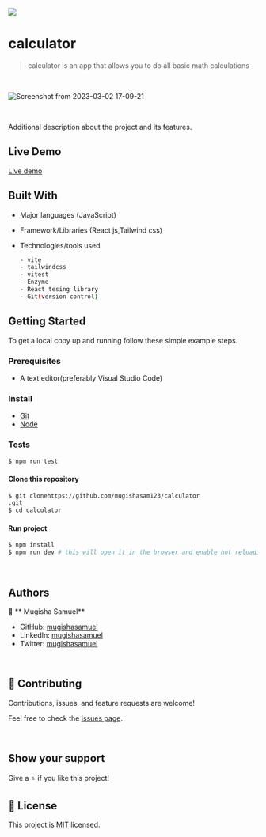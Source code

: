 ![](https://img.shields.io/badge/calculator-blue)

# calculator

> calculator is an app that allows you to do all basic math calculations

<br/>

![Screenshot from 2023-03-02 17-09-21](https://user-images.githubusercontent.com/90524466/222467922-b9c9db12-d23d-4ce9-b8ab-377a722cdc3f.png)


<br/>


Additional description about the project and its features.

## Live Demo

[Live demo](https://calculator40042.netlify.app/)

## Built With

- Major languages (JavaScript)
- Framework/Libraries (React js,Tailwind css)
- Technologies/tools used

  ```bash
  - vite
  - tailwindcss
  - vitest
  - Enzyme
  - React tesing library
  - Git(version control)

  ```

## Getting Started

To get a local copy up and running follow these simple example steps.

### Prerequisites

- A text editor(preferably Visual Studio Code)

### Install

- [Git](https://git-scm.com/downloads)
- [Node](https://nodejs.org/en/download/)

### Tests

```bash
$ npm run test

```

#### Clone this repository

```bash
$ git clonehttps://github.com/mugishasam123/calculator
.git
$ cd calculator
```

#### Run project

```bash
$ npm install
$ npm run dev # this will open it in the browser and enable hot reloading
```

<br>

## Authors

👤 ** Mugisha Samuel**

- GitHub: [mugishasamuel](https://github.com/mugishasam123)
- LinkedIn: [mugishasamuel](https://www.linkedin.com/in/mugisha-samuel-55a905208/)
- Twitter: [mugishasamuel](https://twitter.com/mugishasamuel42/)

<br>

## 🤝 Contributing

Contributions, issues, and feature requests are welcome!

Feel free to check the [issues page](https://github.com/mugishasam123/calculator/issues).

<br>

## Show your support

Give a ⭐️ if you like this project!

## 📝 License

This project is [MIT](https://opensource.org/licenses/MIT) licensed.


